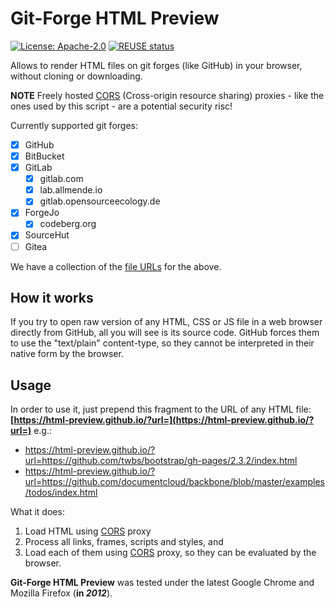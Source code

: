 <!--
SPDX-FileCopyrightText: 2012 - 2021 Jerzy Głowacki <jerzyglowacki@gmail.com>
SPDX-FileCopyrightText: 2024 Robin Vobruba <hoijui.quaero@gmail.com>

SPDX-License-Identifier: Apache-2.0
-->

# Git-Forge HTML Preview

[![License: Apache-2.0](
    https://img.shields.io/badge/License-Apache--2.0-blue.svg)](
    LICENSE.txt)
[![REUSE status](
    https://api.reuse.software/badge/github.com/html-preview/html-preview.github.io)](
    https://api.reuse.software/info/github.com/html-preview/html-preview.github.io)

Allows to render HTML files on git forges (like GitHub) in your browser,
without cloning or downloading.

**NOTE**
Freely hosted [CORS][CORS] (Cross-origin resource sharing) proxies -
like the ones used by this script -
are a potential security risc!

Currently supported git forges:

- [x] GitHub
- [x] BitBucket
- [x] GitLab
  - [x] gitlab.com
  - [x] lab.allmende.io
  - [x] gitlab.opensourceecology.de
- [x] ForgeJo
  - [x] codeberg.org
- [x] SourceHut
- [ ] Gitea

We have a collection of the [file URLs](forges.md) for the above.

## How it works

If you try to open raw version of any HTML, CSS or JS file
in a web browser directly from GitHub,
all you will see is its source code.
GitHub forces them to use the "text/plain" content-type,
so they cannot be interpreted in their native form by the browser.

## Usage

In order to use it,
just prepend this fragment to the URL of any HTML file:
**[https://html-preview.github.io/?url=](https://html-preview.github.io/?url=)**
e.g.:

- <https://html-preview.github.io/?url=https://github.com/twbs/bootstrap/gh-pages/2.3.2/index.html>
- <https://html-preview.github.io/?url=https://github.com/documentcloud/backbone/blob/master/examples/todos/index.html>

What it does:

1. Load HTML using [CORS] proxy
2. Process all links, frames, scripts and styles, and
3. Load each of them using [CORS] proxy,
    so they can be evaluated by the browser.

**Git-Forge HTML Preview** was tested
under the latest Google Chrome and Mozilla Firefox (**in _2012_**).

[CORS]: https://httptoolkit.com/blog/cors-proxies/
